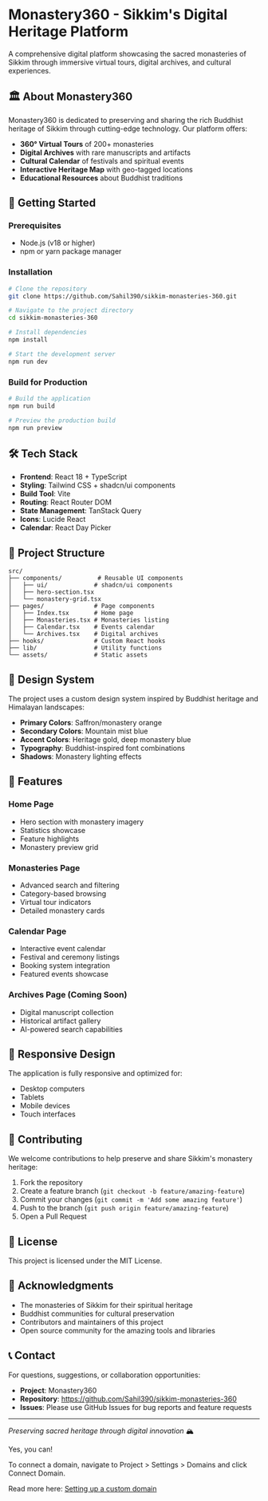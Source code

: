 # Monastery360 - Sikkim's Digital Heritage Platform

A comprehensive digital platform showcasing the sacred monasteries of Sikkim through immersive virtual tours, digital archives, and cultural experiences.

## 🏛️ About Monastery360

Monastery360 is dedicated to preserving and sharing the rich Buddhist heritage of Sikkim through cutting-edge technology. Our platform offers:

- **360° Virtual Tours** of 200+ monasteries
- **Digital Archives** with rare manuscripts and artifacts
- **Cultural Calendar** of festivals and spiritual events
- **Interactive Heritage Map** with geo-tagged locations
- **Educational Resources** about Buddhist traditions

## 🚀 Getting Started

### Prerequisites

- Node.js (v18 or higher)
- npm or yarn package manager

### Installation

```sh
# Clone the repository
git clone https://github.com/Sahil390/sikkim-monasteries-360.git

# Navigate to the project directory
cd sikkim-monasteries-360

# Install dependencies
npm install

# Start the development server
npm run dev
```

### Build for Production

```sh
# Build the application
npm run build

# Preview the production build
npm run preview
```

## 🛠️ Tech Stack

- **Frontend**: React 18 + TypeScript
- **Styling**: Tailwind CSS + shadcn/ui components
- **Build Tool**: Vite
- **Routing**: React Router DOM
- **State Management**: TanStack Query
- **Icons**: Lucide React
- **Calendar**: React Day Picker

## 📁 Project Structure

```
src/
├── components/          # Reusable UI components
│   ├── ui/             # shadcn/ui components
│   ├── hero-section.tsx
│   └── monastery-grid.tsx
├── pages/              # Page components
│   ├── Index.tsx       # Home page
│   ├── Monasteries.tsx # Monasteries listing
│   ├── Calendar.tsx    # Events calendar
│   └── Archives.tsx    # Digital archives
├── hooks/              # Custom React hooks
├── lib/                # Utility functions
└── assets/             # Static assets
```

## 🎨 Design System

The project uses a custom design system inspired by Buddhist heritage and Himalayan landscapes:

- **Primary Colors**: Saffron/monastery orange
- **Secondary Colors**: Mountain mist blue
- **Accent Colors**: Heritage gold, deep monastery blue
- **Typography**: Buddhist-inspired font combinations
- **Shadows**: Monastery lighting effects

## 🌟 Features

### Home Page
- Hero section with monastery imagery
- Statistics showcase
- Feature highlights
- Monastery preview grid

### Monasteries Page
- Advanced search and filtering
- Category-based browsing
- Virtual tour indicators
- Detailed monastery cards

### Calendar Page
- Interactive event calendar
- Festival and ceremony listings
- Booking system integration
- Featured events showcase

### Archives Page (Coming Soon)
- Digital manuscript collection
- Historical artifact gallery
- AI-powered search capabilities

## 📱 Responsive Design

The application is fully responsive and optimized for:
- Desktop computers
- Tablets
- Mobile devices
- Touch interfaces

## 🤝 Contributing

We welcome contributions to help preserve and share Sikkim's monastery heritage:

1. Fork the repository
2. Create a feature branch (`git checkout -b feature/amazing-feature`)
3. Commit your changes (`git commit -m 'Add some amazing feature'`)
4. Push to the branch (`git push origin feature/amazing-feature`)
5. Open a Pull Request

## 📄 License

This project is licensed under the MIT License.

## 🙏 Acknowledgments

- The monasteries of Sikkim for their spiritual heritage
- Buddhist communities for cultural preservation
- Contributors and maintainers of this project
- Open source community for the amazing tools and libraries

## 📞 Contact

For questions, suggestions, or collaboration opportunities:

- **Project**: Monastery360
- **Repository**: https://github.com/Sahil390/sikkim-monasteries-360
- **Issues**: Please use GitHub Issues for bug reports and feature requests

---

*Preserving sacred heritage through digital innovation* 🏔️

Yes, you can!

To connect a domain, navigate to Project > Settings > Domains and click Connect Domain.

Read more here: [Setting up a custom domain](https://docs.lovable.dev/tips-tricks/custom-domain#step-by-step-guide)
